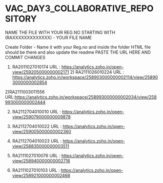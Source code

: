 # VAC_DAY3_COLLABORATIVE_REPOSITORY
NAME THE FILE WITH YOUR REG.NO STARTING WITH (RAXXXXXXXXXXXXX) - YOUR FILE NAME

Create Folder - Name it with your Reg.no and inside the folder HTML file should be there and also update the readme
   PASTE THE URL HERE AND COMMIT CHANGES
   
  1) RA2011027010174
     URL : https://analytics.zoho.in/open-view/259205000000002171
    2) RA2111026010224
    URL : https://analytics.zoho.in/workspace/258903000000002114/view/258903000000002854

  2)RA2111003011556
     URL:https://analytics.zoho.in/workspace/258993000000002034/view/258993000000002444

  2) RA2112704010010
     URL : https://analytics.zoho.in/open-view/259079000000009878

  3) RA2112704010022
     URL : https://analytics.zoho.in/open-view/259005000000002360
     
  4) RA2112704010023
     URL : https://analytics.zoho.in/open-view/258835000000003511




  4) RA2111027010076
     URL : https://analytics.zoho.in/open-view/258940000000002716

 4) RA2111027010103
     URL : https://analytics.zoho.in/open-view/258921000000002468

